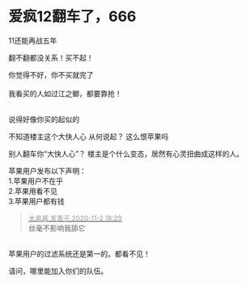 # 爱疯12翻车了，666


11还能再战五年<img id="aimg_F7mZk" onclick="zoom(this, this.src, 0, 0, 0)" class="zoom" src="https://cdn.jsdelivr.net/gh/hishis/forum-master/public/images/patch.gif" onmouseover="img_onmouseoverfunc(this)" onload="thumbImg(this)" border="0" alt="" />

翻不翻都没关系！买不起！<img id="aimg_vgUT2" onclick="zoom(this, this.src, 0, 0, 0)" class="zoom" src="https://cdn.jsdelivr.net/gh/hishis/forum-master/public/images/patch.gif" onmouseover="img_onmouseoverfunc(this)" onload="thumbImg(this)" border="0" alt="" />

你觉得不好，你不买就完了<br />
<br />
我看买的人如过江之鲫，都要靠抢！<br />
<br />
<img src="static/image/smiley/default/hug.gif" smilieid="13" border="0" alt="" /><img src="static/image/smiley/default/hug.gif" smilieid="13" border="0" alt="" /><img src="static/image/smiley/default/hug.gif" smilieid="13" border="0" alt="" />

说得好像你买的起似的

不知道楼主这个大快人心 从何说起？ 这么恨苹果吗<img id="aimg_ud7mZ" onclick="zoom(this, this.src, 0, 0, 0)" class="zoom" src="https://cdn.jsdelivr.net/gh/hishis/forum-master/public/images/patch.gif" onmouseover="img_onmouseoverfunc(this)" onload="thumbImg(this)" border="0" alt="" />

别人翻车你“大快人心”？ 楼主是个什么变态，居然有心灵扭曲成这样的人。

苹果用户发布以下声明：<br />
1.苹果用户不在乎<br />
2.苹果用看不见<br />
3.苹果用户都有钱

<div class="quote"><blockquote><font size="2"><a href="https://www.hostloc.com/forum.php?mod=redirect&amp;goto=findpost&amp;pid=9390432&amp;ptid=761398" target="_blank"><font color="#999999">木易酱 发表于 2020-11-2 18:29</font></a></font><br />
丝毫不影响我舔它</blockquote></div><br />
苹果用户的过滤系统还是第一的。都看不见！

请问，哪里能加入你们的队伍。
